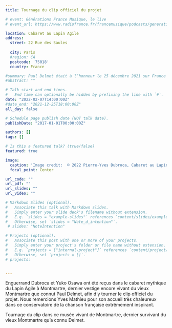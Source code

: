 ```yaml
---
title: Tournage du clip officiel du projet

# event: Générations France Musique, le live
# event_url: https://www.radiofrance.fr/francemusique/podcasts/generations-france-musique-le-live

location: Cabaret au Lapin Agile
address:
  street: 22 Rue des Saules
 
  city: Paris
  #region: CA
  postcode: '75018'
  country: France

#summary: Paul Delmet était à l’honneur le 25 décembre 2021 sur France Musique. 
#abstract: ""

# Talk start and end times.
#   End time can optionally be hidden by prefixing the line with `#`.
date: "2022-02-07T14:00:00Z"
#date_end: "2021-12-25T18:00:00Z"
all_day: false

# Schedule page publish date (NOT talk date).
publishDate: "2017-01-01T00:00:00Z"

authors: []
tags: []

# Is this a featured talk? (true/false)
featured: true

image:
  caption: 'Image credit:  © 2022 Pierre-Yves Dubroca, Cabaret au Lapin Agile de Montmartre'
  focal_point: Center

url_code: ""
url_pdf: ""
url_slides: ""
url_video: ""

# Markdown Slides (optional).
#   Associate this talk with Markdown slides.
#   Simply enter your slide deck's filename without extension.
#   E.g. `slides = "example-slides"` references `content/slides/example-slides.md`.
#   Otherwise, set `slides = "Note_d_intention"`.
 # slides: "NoteIntention"

# Projects (optional).
#   Associate this post with one or more of your projects.
#   Simply enter your project's folder or file name without extension.
#   E.g. `projects = ["internal-project"]` references `content/project/deep-learning/index.md`.
#   Otherwise, set `projects = []`.
# projects:


---
```

Enguerrand Dubroca et Yuko Osawa ont été reçus dans le cabaret mythique du Lapin Agile à Montmartre, dernier vestige encore vivant du vieux Montmartre que connut Paul Delmet, afin d’y tourner le clip officiel du projet. Nous remercions Yves Mathieu pour son accueil très chaleureux dans ce conservatoire de la chanson française extrêmement inspirant. 

Tournage du clip dans ce musée vivant de Montmartre, dernier survivant du vieux Montmartre qu’a connu Delmet.
